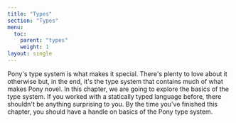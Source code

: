 ```yaml
---
title: "Types"
section: "Types"
menu:
  toc:
    parent: "types"
    weight: 1
layout: single
---
```


Pony's type system is what makes it special. There's plenty to love about it otherwise but, in the end, it's the type system that contains much of what makes Pony novel. In this chapter, we are going to explore the basics of the type system. If you worked with a statically typed language before, there shouldn't be anything surprising to you. By the time you've finished this chapter, you should have a handle on basics of the Pony type system.

